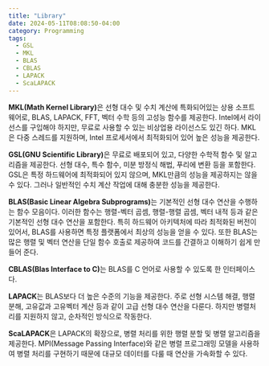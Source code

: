 ```yaml
---
title: "Library"
date: 2024-05-11T08:08:50-04:00
category: Programming
tags:
  - GSL
  - MKL
  - BLAS
  - CBLAS
  - LAPACK
  - ScaLAPACK
---
```


<b>MKL(Math Kernel Library)</b>은 선형 대수 및 수치 계산에 특화되어있는 상용 소프트웨어로, BLAS, LAPACK, FFT, 벡터 수학 등의 고성능 함수를 제공한다. Intel에서 라이선스를 구입해야 하지만, 무료로 사용할 수 있는 비상업용 라이선스도 있긴 하다. MKL은 다중 스레드를 지원하며, Intel 프로세서에서 최적화되어 있어 높은 성능을 제공한다.  

<b>GSL(GNU Scientific Library)</b>은 무료로 배포되어 있고, 다양한 수학적 함수 및 알고리즘을 제공한다. 선형 대수, 특수 함수, 미분 방정식 해법, 푸리에 변환 등을 포함한다. GSL은 특정 하드웨어에 최적화되어 있지 않으며, MKL만큼의 성능을 제공하지는 않을 수 있다. 그러나 일반적인 수치 계산 작업에 대해 충분한 성능을 제공한다.  

<b>BLAS(Basic Linear Algebra Subprograms)</b>는 기본적인 선형 대수 연산을 수행하는 함수 모음이다. 이러한 함수는 행렬-벡터 곱셈, 행렬-행렬 곱셈, 벡터 내적 등과 같은 기본적인 선형 대수 연산을 포함한다. 특히 하드웨어 아키텍처에 따라 최적화된 버전이 있어서, BLAS를 사용하면 특정 플랫폼에서 최상의 성능을 얻을 수 있다. 또한 BLAS는 많은 행렬 및 벡터 연산을 단일 함수 호출로 제공하여 코드를 간결하고 이해하기 쉽게 만들어 준다.  

<b>CBLAS(Blas Interface to C)</b>는 BLAS를 C 언어로 사용할 수 있도록 한 인터페이스다.  

<b>LAPACK</b>는 BLAS보다 더 높은 수준의 기능을 제공한다. 주로 선형 시스템 해결, 행렬 분해, 고유값과 고유벡터 계산 등과 같이 고급 선형 대수 연산을 다룬다. 하지만 병렬처리를 지원하지 않고, 순차적인 방식으로 작동한다.  

<b>ScaLAPACK</b>은 LAPACK의 확장으로, 병렬 처리를 위한 행렬 분할 및 병렬 알고리즘을 제공한다. MPI(Message Passing Interface)와 같은 병렬 프로그래밍 모델을 사용하여 병렬 처리를 구현하기 때문에 대규모 데이터를 다룰 때 연산을 가속화할 수 있다.  




